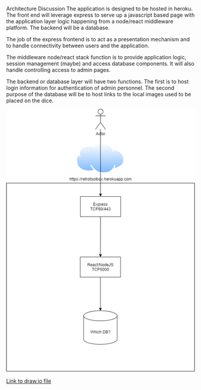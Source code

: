 Architecture Discussion
The application is designed to be hosted in heroku.  The front end will leverage express to serve up a javascript based page with the application layer logic happening from a node/react middleware platform.  The backend will be a database.

The job of the express frontend is to act as a presentation mechanism and to handle connectivity between users and the application.

The middleware node/react stack function is to provide application logic, session management (maybe) and access database components.  It will also handle controlling access to admin pages.

The backend or database layer will have two functions.  The first is to host login information for authentication of admin personnel.  The second purpose of the database will be to host links to the local images used to be placed on the dice.

![](retrotoolbox_architecture.png)

[Link to draw.io file][1]

  [1]: ../resources/Architecture.md

